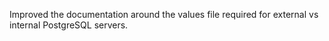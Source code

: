 Improved the documentation around the values file required for external vs internal PostgreSQL servers.
